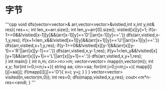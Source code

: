 # 字节

'''cpp
void dfs(vector<vector<char>>& arr,vector<vector<int>>&vistied,int x,int y,int& res){
    res++;
    int len_x=arr.size();
    int len_y=arr[0].size();
    vistied[x][y]=1;
    if(x-1>=0&&!vistied[x-1][y]&&(arr[x-1][y]=='D'||arr[x-1][y]=='.')) dfs(arr,vistied,x-1,y,res);
    if(x+1<len_x&&!vistied[x+1][y]&&(arr[x+1][y]=='U'||arr[x+1][y]=='.')) dfs(arr,vistied,x+1,y,res);
    if(y-1>=0&&!vistied[x][y-1]&&(arr[x][y-1]=='R'||arr[x][y-1]=='.')) dfs(arr,vistied,x,y-1,res);
    if(y+1<len_y&&!vistied[x][y+1]&&(arr[x][y+1]=='L'||arr[x][y+1]=='.')) dfs(arr,vistied,x,y+1,res);    
}
int main() {
    int n,m;
    cin>>n>>m;
    vector<vector<char>> mapp(n,vector<char>(m));
    int x,y;
    for(int i=0;i<n;i++){
        string aa;
        cin>>aa;
        for(int j=0;j<m;j++){
            mapp[i][j]=aa[j];
            if(mapp[i][j]=='O'){
                x=i;
                y=j;
            }
        }
    }
    vector<vector<int>> visited(n,vector<int>(m,0));
    int res=0;
    dfs(mapp,visited,x,y,res);
    cout<<m*n-res<<endl;
}
'''
